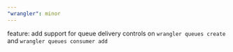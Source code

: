 ```yaml
---
"wrangler": minor
---
```


feature: add support for queue delivery controls on `wrangler queues create` and `wrangler queues consumer add`
